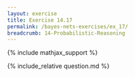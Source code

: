 ```yaml
---
layout: exercise
title: Exercise 14.17
permalink: /bayes-nets-exercises/ex_17/
breadcrumb: 14-Probabilistic-Reasoning
---
```


{% include mathjax_support %}

<div><i class="arrow-up loader" data-chapter="bayes-nets-exercises" data-exercise="ex_17" data-rating="0"></i></div>
{% include_relative question.md %}
